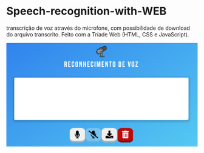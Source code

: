 # Speech-recognition-with-WEB
transcrição de voz através do microfone, com possibilidade de download do arquivo transcrito. Feito com a Tríade Web (HTML, CSS e JavaScript).

![Screenshot](frontpage.png)
